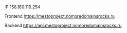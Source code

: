 IP 158.160.119.254

Frontend https://mestoproject.nomoredomainsrocks.ru

Backend https://api.mestoproject.nomoredomainsrocks.ru




